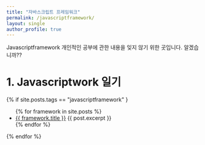 ```yaml
---
title: "자바스크립트 프레임워크"
permalink: /javascriptframework/
layout: single
author_profile: true
---
```


Javascriptframework 개인적인 공부에 관한 내용을 잊지 않기 위한 곳입니다. 알겠습니까??

# 1. Javascriptwork 일기

{% if site.posts.tags == "javascriptframework" }

<ul>
  {% for framework in site.posts  %}
    <li>
      <a href="{{ framework.url }}">{{ framework.title }}</a>
    {{ post.excerpt }}
    </li>
  {% endfor %}
</ul>

{% endfor %}
